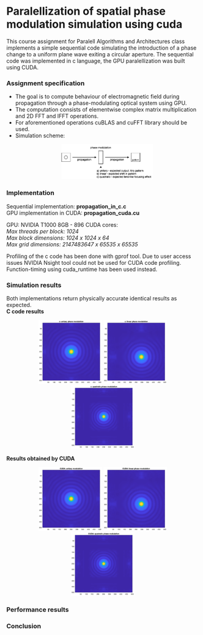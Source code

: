 # Paralellization of spatial phase modulation simulation using cuda
This course assignment for Paralell Algorithms and Architectures class implements a simple sequential code simulating the introduction of a phase change to a uniform plane wave exiting a circular aperture. The sequential code was implemented in c language, the GPU paralellization was built using CUDA.

### Assignment specification
- The goal is to compute behaviour of electromagnetic field during propagation through a phase-modulating optical system using GPU.  
- The computation consists of elementwise complex matrix multiplication and 2D FFT and IFFT operations.  
- For aforementioned operations cuBLAS and cuFFT library should be used.
- Simulation scheme:  <p align="center">
  <img src="./outputs/simulace_diagram.png" alt="C" width="50%"></p>  

### Implementation  
Sequential implementation: __propagation_in_c.c__   
GPU implementation in CUDA: __propagation_cuda.cu__   

GPU:  NVIDIA T1000 8GB - 896 CUDA cores:  
_Max threads per block: 1024_  
_Max block dimensions: 1024 x 1024 x 64_  
_Max grid dimensions: 2147483647 x 65535 x 65535_  

  
Profiling of the c code has been done with gprof tool. Due to user access issues NVIDIA Nsight tool could not be used for CUDA code profiling. Function-timing using cuda_runtime has been used instead.

### Simulation results     
Both implementations return physically accurate identical results as expected.  
__C code results__
<p align="center">
  <img src="./outputs/c_ones.png" alt="C" width="33%">
  <img src="./outputs/c_linear.png" alt="Cuda" width="33%">
  <img src="./outputs/c_quadratic.png" alt="Cuda" width="33%">
</p>  

__Results obtained by CUDA__
<p align="center">
  <img src="./outputs/cuda_ones.png" alt="C" width="33%">
  <img src="./outputs/cuda_linear.png" alt="Cuda" width="33%">
  <img src="./outputs/cuda_quadratic.png" alt="Cuda" width="33%">
</p>

### Performance results
### Conclusion


